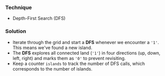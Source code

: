 ### Technique  
- Depth-First Search (DFS)

### Solution  

- Iterate through the grid and start a **DFS** whenever we encounter a `'1'`. This means we've found a new island.  
- The **DFS** explores all connected land (`'1'`) in four directions (up, down, left, right) and marks them as `'0'` to prevent revisiting.  
- Keep a counter `islands` to track the number of DFS calls, which corresponds to the number of islands.  
